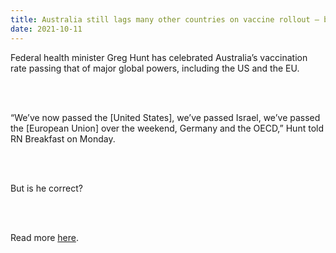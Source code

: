 ```yaml
---
title: Australia still lags many other countries on vaccine rollout – but it’s catching up fast
date: 2021-10-11
---
```


<p>Federal health minister Greg Hunt has celebrated Australia’s vaccination rate passing that of major global powers, including the US and the EU.</p><br><br>

<p>“We’ve now passed the [United States], we’ve passed Israel, we’ve passed the [European Union] over the weekend, Germany and the OECD,” Hunt told RN Breakfast on Monday.</p><br><br>

<p>But is he correct?</p><br><br>

<p>Read more <a href="https://www.theguardian.com/news/datablog/2021/oct/11/australia-still-lags-many-other-countries-on-vaccine-rollout-but-its-catching-up-fast">here</a>.</p>